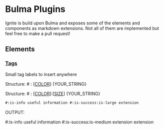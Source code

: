 # Bulma Plugins

Ignite is build upon Bulma and exposes some of the elements and components as markdown extensions. Not all of them are implemented but feel free to make a pull request!

## Elements

### [Tags](https://bulma.io/documentation/elements/tag/)

Small tag labels to insert anywhere

Structure: # : [[COLOR](https://bulma.io/documentation/elements/tag/#colors)] {YOUR_STRING}

Structure: # : [[COLOR](https://bulma.io/documentation/elements/tag/#colors)]:[[SIZE](https://bulma.io/documentation/elements/tag/#sizes)] {YOUR_STRING}

```markdown
#:is-info useful information #:is-success:is-large extension
```

OUTPUT:

#:is-info useful information #:is-success:is-medium extension extension

